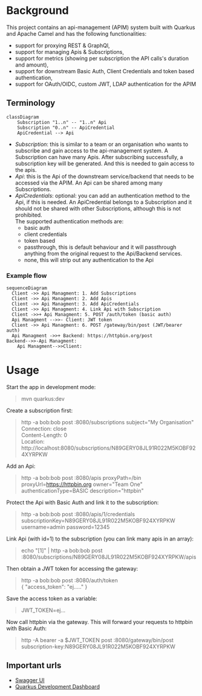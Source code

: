# Background

This project contains an api-management (APIM) system built with Quarkus and Apache Camel and has the following
functionalities:

- support for proxying REST & GraphQl,
- support for managing Apis & Subscriptions,
- support for metrics (showing per subscription the API calls's duration and amount),
- support for downstream Basic Auth, Client Credentials and token based authentication,
- support for OAuth/OIDC, custom JWT, LDAP authentication for the APIM

## Terminology

```mermaid
classDiagram
    Subscription "1..n" -- "1..n" Api
    Subscription "0..n" -- ApiCredential
    ApiCredential --> Api
```

- _Subscription_: this is similar to a team or an organisation who wants to subscribe and gain access to the
  api-management system. A Subscription can have many Apis.
  After subscribing successfully, a subscription key will be generated. And this is needed to gain access to the apis.
- _Api_: this is the Api of the downstream service/backend that needs to be accessed via the APIM. An Api can be shared
  among many Subscriptions.
- _ApiCredentials_: optional: you can add an authentication method to the Api, if this is needed. An ApiCredential
  belongs to a Subscription and
  it should not be shared with other Subscriptions, although this is not prohibited.    
  The supported authentication methods are:
  - basic auth
  - client credentials
  - token based
  - passthrough, this is default behaviour and it will passthrough anything from the original request to the Api/Backend
    services.
  - none, this will strip out any authentication to the Api


### Example flow

```mermaid
sequenceDiagram
  Client ->> Api Managment: 1. Add Subscriptions
  Client ->> Api Managment: 2. Add Apis
  Client ->> Api Managment: 3. Add ApiCredentials
  Client ->> Api Managment: 4. Link Api with Subscription
  Client ->>+ Api Managment: 5. POST /auth/token (basic auth)
  Api Managment -->>- Client: JWT token
  Client ->> Api Managment: 6. POST /gateway/bin/post (JWT/bearer auth)
  Api Managment ->>+ Backend: https://httpbin.org/post
Backend-->>-Api Managment: 
    Api Managment-->>Client: 
```

# Usage

Start the app in development mode:
> mvn quarkus:dev

Create a subscription first:
> http -a bob:bob post :8080/subscriptions subject="My Organisation"  
> Connection: close  
> Content-Length: 0  
> Location: http://localhost:8080/subscriptions/N89GERY08JL91R022M5KOBF924XYRPKW

Add an Api:
> http -a bob:bob post :8080/apis proxyPath=/bin proxyUrl=https://httpbin.org owner="Team One" authenticationType=BASIC
> description="httpbin"

Protect the Api with Basic Auth and link it to the subscription:
> http -a bob:bob post :8080/apis/1/credentials subscriptionKey=N89GERY08JL91R022M5KOBF924XYRPKW username=admin
> password=12345

Link Api (with id=1) to the subscription (you can link many apis in an array):
> echo "[1]" | http -a bob:bob post :8080/subscriptions/N89GERY08JL91R022M5KOBF924XYRPKW/apis

Then obtain a JWT token for accessing the gateway:
> http -a bob:bob post :8080/auth/token  
> { "access_token": "ej....." }

Save the access token as a variable:
> JWT_TOKEN=ej...

Now call httpbin via the gateway. This will forward your requests to httpbin with Basic Auth:
> http -A bearer -a $JWT_TOKEN post :8080/gateway/bin/post subscription-key:N89GERY08JL91R022M5KOBF924XYRPKW

## Important urls

- [Swagger UI](http://localhost:8080/q/swagger-ui)
- [Quarkus Development Dashboard](http://localhost:8080/q/dev-ui)